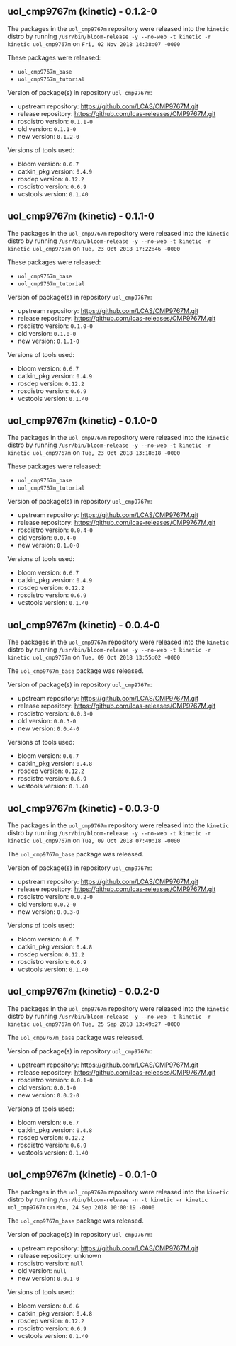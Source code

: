 ## uol_cmp9767m (kinetic) - 0.1.2-0

The packages in the `uol_cmp9767m` repository were released into the `kinetic` distro by running `/usr/bin/bloom-release -y --no-web -t kinetic -r kinetic uol_cmp9767m` on `Fri, 02 Nov 2018 14:38:07 -0000`

These packages were released:
- `uol_cmp9767m_base`
- `uol_cmp9767m_tutorial`

Version of package(s) in repository `uol_cmp9767m`:

- upstream repository: https://github.com/LCAS/CMP9767M.git
- release repository: https://github.com/lcas-releases/CMP9767M.git
- rosdistro version: `0.1.1-0`
- old version: `0.1.1-0`
- new version: `0.1.2-0`

Versions of tools used:

- bloom version: `0.6.7`
- catkin_pkg version: `0.4.9`
- rosdep version: `0.12.2`
- rosdistro version: `0.6.9`
- vcstools version: `0.1.40`


## uol_cmp9767m (kinetic) - 0.1.1-0

The packages in the `uol_cmp9767m` repository were released into the `kinetic` distro by running `/usr/bin/bloom-release -y --no-web -t kinetic -r kinetic uol_cmp9767m` on `Tue, 23 Oct 2018 17:22:46 -0000`

These packages were released:
- `uol_cmp9767m_base`
- `uol_cmp9767m_tutorial`

Version of package(s) in repository `uol_cmp9767m`:

- upstream repository: https://github.com/LCAS/CMP9767M.git
- release repository: https://github.com/lcas-releases/CMP9767M.git
- rosdistro version: `0.1.0-0`
- old version: `0.1.0-0`
- new version: `0.1.1-0`

Versions of tools used:

- bloom version: `0.6.7`
- catkin_pkg version: `0.4.9`
- rosdep version: `0.12.2`
- rosdistro version: `0.6.9`
- vcstools version: `0.1.40`


## uol_cmp9767m (kinetic) - 0.1.0-0

The packages in the `uol_cmp9767m` repository were released into the `kinetic` distro by running `/usr/bin/bloom-release -y --no-web -t kinetic -r kinetic uol_cmp9767m` on `Tue, 23 Oct 2018 13:18:18 -0000`

These packages were released:
- `uol_cmp9767m_base`
- `uol_cmp9767m_tutorial`

Version of package(s) in repository `uol_cmp9767m`:

- upstream repository: https://github.com/LCAS/CMP9767M.git
- release repository: https://github.com/lcas-releases/CMP9767M.git
- rosdistro version: `0.0.4-0`
- old version: `0.0.4-0`
- new version: `0.1.0-0`

Versions of tools used:

- bloom version: `0.6.7`
- catkin_pkg version: `0.4.9`
- rosdep version: `0.12.2`
- rosdistro version: `0.6.9`
- vcstools version: `0.1.40`


## uol_cmp9767m (kinetic) - 0.0.4-0

The packages in the `uol_cmp9767m` repository were released into the `kinetic` distro by running `/usr/bin/bloom-release -y --no-web -t kinetic -r kinetic uol_cmp9767m` on `Tue, 09 Oct 2018 13:55:02 -0000`

The `uol_cmp9767m_base` package was released.

Version of package(s) in repository `uol_cmp9767m`:

- upstream repository: https://github.com/LCAS/CMP9767M.git
- release repository: https://github.com/lcas-releases/CMP9767M.git
- rosdistro version: `0.0.3-0`
- old version: `0.0.3-0`
- new version: `0.0.4-0`

Versions of tools used:

- bloom version: `0.6.7`
- catkin_pkg version: `0.4.8`
- rosdep version: `0.12.2`
- rosdistro version: `0.6.9`
- vcstools version: `0.1.40`


## uol_cmp9767m (kinetic) - 0.0.3-0

The packages in the `uol_cmp9767m` repository were released into the `kinetic` distro by running `/usr/bin/bloom-release -y --no-web -t kinetic -r kinetic uol_cmp9767m` on `Tue, 09 Oct 2018 07:49:18 -0000`

The `uol_cmp9767m_base` package was released.

Version of package(s) in repository `uol_cmp9767m`:

- upstream repository: https://github.com/LCAS/CMP9767M.git
- release repository: https://github.com/lcas-releases/CMP9767M.git
- rosdistro version: `0.0.2-0`
- old version: `0.0.2-0`
- new version: `0.0.3-0`

Versions of tools used:

- bloom version: `0.6.7`
- catkin_pkg version: `0.4.8`
- rosdep version: `0.12.2`
- rosdistro version: `0.6.9`
- vcstools version: `0.1.40`


## uol_cmp9767m (kinetic) - 0.0.2-0

The packages in the `uol_cmp9767m` repository were released into the `kinetic` distro by running `/usr/bin/bloom-release -y --no-web -t kinetic -r kinetic uol_cmp9767m` on `Tue, 25 Sep 2018 13:49:27 -0000`

The `uol_cmp9767m_base` package was released.

Version of package(s) in repository `uol_cmp9767m`:

- upstream repository: https://github.com/LCAS/CMP9767M.git
- release repository: https://github.com/lcas-releases/CMP9767M.git
- rosdistro version: `0.0.1-0`
- old version: `0.0.1-0`
- new version: `0.0.2-0`

Versions of tools used:

- bloom version: `0.6.7`
- catkin_pkg version: `0.4.8`
- rosdep version: `0.12.2`
- rosdistro version: `0.6.9`
- vcstools version: `0.1.40`


## uol_cmp9767m (kinetic) - 0.0.1-0

The packages in the `uol_cmp9767m` repository were released into the `kinetic` distro by running `/usr/bin/bloom-release -n -t kinetic -r kinetic uol_cmp9767m` on `Mon, 24 Sep 2018 10:00:19 -0000`

The `uol_cmp9767m_base` package was released.

Version of package(s) in repository `uol_cmp9767m`:

- upstream repository: https://github.com/LCAS/CMP9767M.git
- release repository: unknown
- rosdistro version: `null`
- old version: `null`
- new version: `0.0.1-0`

Versions of tools used:

- bloom version: `0.6.6`
- catkin_pkg version: `0.4.8`
- rosdep version: `0.12.2`
- rosdistro version: `0.6.9`
- vcstools version: `0.1.40`



